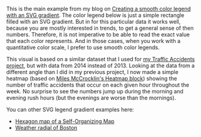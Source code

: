 This is the main example from my blog on [Creating a smooth color legend with an SVG gradient](http://www.visualcinnamon.com/2016/05/smooth-color-legend-d3-svg-gradient.html). The color legend below is just a simple rectangle filled with an SVG gradient. But in for this particular data it works well, because you are mostly interested in trends, to get a general sense of then numbers. Therefore, it is not imperative to be able to read the exact value that each color represents. And in those cases, when you work with a quantitative color scale, I prefer to use smooth color legends.

This visual is based on a similar dataset that I used for [my Traffic Accidents project](http://www.visualcinnamon.com/portfolio/traffic-accidents), but with data from 2014 instead of 2013. 
Looking at the data from a different angle than I did in my previous project, I now made a simple heatmap (based on [Miles McCrocklin's Heatmap block](http://blockbuilder.org/milroc/7014412)) showing the number of traffic accidents that occur on each given hour throughout the week. 
No surprise to see the numbers jump up during the morning and evening rush hours (but the evenings are worse than the mornings).

You can other SVG legend gradient examples here:

- [Hexagon map of a Self-Organizing Map](http://bl.ocks.org/nbremer/5cd07f2cb4ad202a9facfbd5d2bc842e)
- [Weather radial of Boston](http://bl.ocks.org/nbremer/a43dbd5690ccd5ac4c6cc392415140e7)

